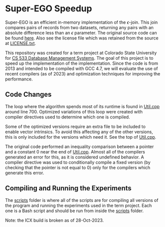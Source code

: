 # Super-EGO Speedup
Super-EGO is an efficient in-memory implementation of the $\epsilon$-join.
This join compares pairs of records from two datasets,
returning any pairs with an absolute difference less than an $\epsilon$ parameter.
The original source code can be found [here][1].
Also see the license file which was retained from the source at [LICENSE.txt][2].

This repository was created for a term project at Colorado State University for [CS 533 Database Management Systems][3].
The goal of this project is to speed up the implementation of the implementation.
Since the code is from 2013 and intended to be compiled with GCC 4.7,
we will evaluate the use of recent compilers (as of 2023) and optimization techniques for improving the performance.

## Code Changes
The loop where the algorithm spends most of its runtime is found in [Util.cpp][4] around line 700.
Optimized variations of this loop were created with compiler directives used to determine which one is compiled.

Some of the optimized versions require an extra file to be included to enable vector intrinsics.
To avoid this affecting any of the other versions, this is only included for the versions which need it.
See the top of [Util.cpp][5].

The original code performed an inequality comparison between a pointer and a constant 0 near the end of [Util.cpp][6].
Almost all of the compilers generated an error for this, as it is considered undefined behavior.
A compiler directive was used to conditionally compile a fixed version (by checking that the pointer is not equal to 0)
only for the compilers which generate this error.

## Compiling and Running the Experiments
The [scripts][7] folder is where all of the scripts are for compiling all versions of the program and running the experiments used in the term project.
Each one is a Bash script and should be run from inside the [scripts][7] folder.

Note: the ICX build is broken as of 28-Oct-2023.

[1]: https://ics.uci.edu/~dvk/code/SuperEGO.html
[2]: https://github.com/ryanjob42/Super-EGO-Speedup/blob/main/LICENSE.txt
[3]: https://www.cs.colostate.edu/~cs533/
[4]: https://github.com/ryanjob42/Super-EGO-Speedup/blob/main/Util.cpp#L697
[5]: https://github.com/ryanjob42/Super-EGO-Speedup/blob/main/Util.cpp#L11
[6]: https://github.com/ryanjob42/Super-EGO-Speedup/blob/main/Util.cpp#L1140
[7]: https://github.com/ryanjob42/Super-EGO-Speedup/tree/main/scripts
